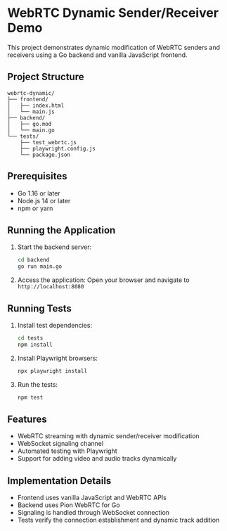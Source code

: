# WebRTC Dynamic Sender/Receiver Demo

This project demonstrates dynamic modification of WebRTC senders and receivers using a Go backend and vanilla JavaScript frontend.

## Project Structure

```
webrtc-dynamic/
├── frontend/
│   ├── index.html
│   └── main.js
├── backend/
│   ├── go.mod
│   └── main.go
└── tests/
    ├── test_webrtc.js
    ├── playwright.config.js
    └── package.json
```

## Prerequisites

- Go 1.16 or later
- Node.js 14 or later
- npm or yarn

## Running the Application

1. Start the backend server:
   ```bash
   cd backend
   go run main.go
   ```

2. Access the application:
   Open your browser and navigate to `http://localhost:8080`

## Running Tests

1. Install test dependencies:
   ```bash
   cd tests
   npm install
   ```

2. Install Playwright browsers:
   ```bash
   npx playwright install
   ```

3. Run the tests:
   ```bash
   npm test
   ```

## Features

- WebRTC streaming with dynamic sender/receiver modification
- WebSocket signaling channel
- Automated testing with Playwright
- Support for adding video and audio tracks dynamically

## Implementation Details

- Frontend uses vanilla JavaScript and WebRTC APIs
- Backend uses Pion WebRTC for Go
- Signaling is handled through WebSocket connection
- Tests verify the connection establishment and dynamic track addition
